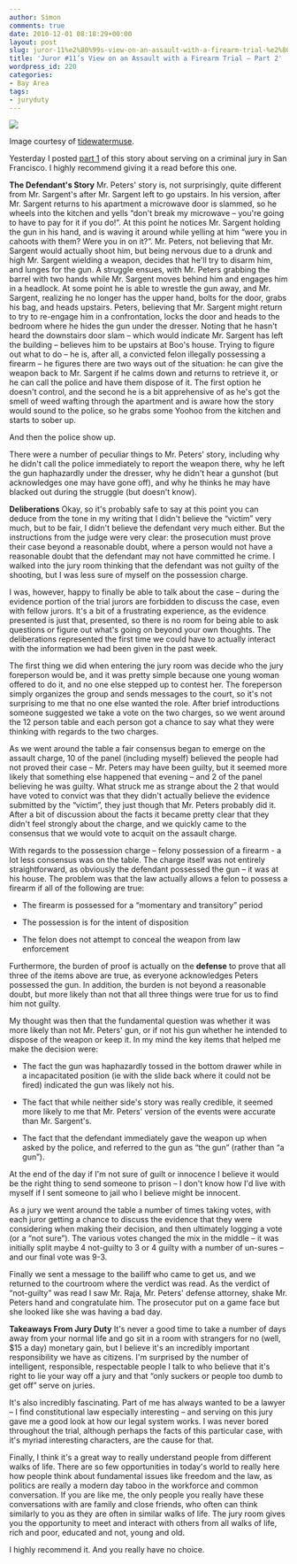 ```yaml
---
author: Simon
comments: true
date: 2010-12-01 08:18:29+00:00
layout: post
slug: juror-11%e2%80%99s-view-on-an-assault-with-a-firearm-trial-%e2%80%93-part-2
title: 'Juror #11’s View on an Assault with a Firearm Trial – Part 2'
wordpress_id: 220
categories:
- Bay Area
tags:
- juryduty
---
```


[![](http://www.liquidrhymes.com/wp-content/uploads/2010/12/courtoom.jpg)](http://www.flickr.com/photos/tidewatermuse/2441513887/)



Image courtesy of [tidewatermuse](http://www.flickr.com/photos/tidewatermuse/).



Yesterday I posted [part 1](http://www.liquidrhymes.com/2010/11/30/juror-11s-view-on-an-assault-with-a-firearm-trial-part-1/) of this story about serving on a criminal jury in San Francisco. I highly recommend giving it a read before this one.


**The Defendant's Story**
Mr. Peters' story is, not surprisingly, quite different from Mr. Sargent's after Mr. Sargent left to go upstairs. In his version, after Mr. Sargent returns to his apartment a microwave door is slammed, so he wheels into the kitchen and yells “don't break my microwave – you're going to have to pay for it if you do!”. At this point he notices Mr. Sargent holding the gun in his hand, and is waving it around while yelling at him “were you in cahoots with them? Were you in on it?”. Mr. Peters, not believing that Mr. Sargent would actually shoot him, but being nervous due to a drunk and high Mr. Sargent wielding a weapon, decides that he'll try to disarm him, and lunges for the gun. A struggle ensues, with Mr. Peters grabbing the barrel with two hands while Mr. Sargent moves behind him and engages him in a headlock. At some point he is able to wrestle the gun away, and Mr. Sargent, realizing he no longer has the upper hand, bolts for the door, grabs his bag, and heads upstairs.
Peters, believing that Mr. Sargent might return to try to re-engage him in a confrontation, locks the door and heads to the bedroom where he hides the gun under the dresser. Noting that he hasn't heard the downstairs door slam – which would indicate Mr. Sargent has left the building – believes him to be upstairs at Boo's house. Trying to figure out what to do – he is, after all, a convicted felon illegally possessing a firearm – he figures there are two ways out of the situation: he can give the weapon back to Mr. Sargent if he calms down and returns to retrieve it, or he can call the police and have them dispose of it. The first option he doesn't control, and the second he is a bit apprehensive of as he's got the smell of weed wafting through the apartment and is aware how the story would sound to the police, so he grabs some Yoohoo from the kitchen and starts to sober up.

And then the police show up.

There were a number of peculiar things to Mr. Peters' story, including why he didn't call the police immediately to report the weapon there, why he left the gun haphazardly under the dresser, why he didn't hear a gunshot (but acknowledges one may have gone off), and why he thinks he may have blacked out during the struggle (but doesn't know).

**Deliberations**
Okay, so it's probably safe to say at this point you can deduce from the tone in my writing that I didn't believe the “victim” very much, but to be fair, I didn't believe the defendant very much either. But the instructions from the judge were very clear: the prosecution must prove their case beyond a reasonable doubt, where a person would not have a reasonable doubt that the defendant may not have committed he crime. I walked into the jury room thinking that the defendant was not guilty of the shooting, but I was less sure of myself on the possession charge.

I was, however, happy to finally be able to talk about the case – during the evidence portion of the trial jurors are forbidden to discuss the case, even with fellow jurors. It's a bit of a frustrating experience, as the evidence presented is just that, presented, so there is no room for being able to ask questions or figure out what's going on beyond your own thoughts. The deliberations represented the first time we could have to actually interact with the information we had been given in the past week.

The first thing we did when entering the jury room was decide who the jury foreperson would be, and it was pretty simple because one young woman offered to do it, and no one else stepped up to contest her.  The foreperson simply organizes the group and sends messages to the court, so it's not surprising to me that no one else wanted the role. After brief introductions someone suggested we take a vote on the two charges, so we went around the 12 person table and each person got a chance to say what they were thinking with regards to the two charges.

As we went around the table a fair consensus began to emerge on the assault charge, 10 of the panel (including myself) believed the people had not proved their case – Mr. Peters may have been guilty, but it seemed more likely that something else happened that evening – and 2 of the panel believing he was guilty. What struck me as strange about the 2 that would have voted to convict was that they didn't actually believe the evidence submitted by the “victim”, they just though that Mr. Peters probably did it. After a bit of discussion about the facts it became pretty clear that they didn't feel strongly about the charge, and we quickly came to the consensus that we would vote to acquit on the assault charge.

With regards to the possession charge – felony possession of a firearm - a lot less consensus was on the table. The charge itself was not entirely straightforward, as obviously the defendant possessed the gun – it was at his house. The problem was that the law actually allows a felon to possess a firearm if all of the following are true:



	
  * The firearm is possessed for a “momentary and transitory” period

	
  * The possession is for the intent of disposition

	
  * The felon does not attempt to conceal the weapon from law enforcement


Furthermore, the burden of proof is actually on the **defense** to prove that all three of the items above are true, as everyone acknowledges Peters possessed the gun. In addition, the burden is not beyond a reasonable doubt, but more likely than not that all three things were true for us to find him not guilty.

My thought was then that the fundamental question was whether it was more likely than not Mr. Peters' gun, or if not his gun whether he intended to dispose of the weapon or keep it. In my mind the key items that helped me make the decision were:



	
  * The fact the gun was haphazardly tossed in the bottom drawer while in a incapacitated position (ie with the slide back where it could not be fired) indicated the gun was likely not his.

	
  * The fact that while neither side's story was really credible, it seemed more likely to me that Mr. Peters' version of the events were accurate than Mr. Sargent's.

	
  * The fact that the defendant immediately gave the weapon up when asked by the police, and referred to the gun as “the gun” (rather than “a gun”).


At the end of the day if I'm not sure of guilt or innocence I believe it would be the right thing to send someone to prison – I don't know how I'd live with myself if I sent someone to jail who I believe might be innocent.

As a jury we went around the table a number of times taking votes, with each juror getting a chance to discuss the evidence that they were considering when making their decision, and then ultimately logging a vote (or a “not sure”). The various votes changed the mix in the middle – it was initially split maybe 4 not-guilty to 3 or 4 guilty with a number of un-sures – and our final vote was 9-3.

Finally we sent a message to the bailiff who came to get us, and we returned to the courtroom where the verdict was read. As the verdict of “not-guilty” was read I saw Mr. Raja, Mr. Peters' defense attorney, shake Mr. Peters hand and congratulate him. The prosecutor put on a game face but she looked like she was having a bad day.

**Takeaways From Jury Duty**
It's never a good time to take a number of days away from your normal life and go sit in a room with strangers for no (well, $15 a day) monetary gain, but I believe it's an incredibly important responsibility we have as citizens. I'm surprised by the number of intelligent, responsible, respectable people I talk to who believe that it's right to lie your way off a jury and that “only suckers or people too dumb to get off” serve on juries.

It's also incredibly fascinating. Part of me has always wanted to be a lawyer – I find constitutional law especially interesting – and serving on this jury gave me a good look at how our legal system works. I was never bored throughout the trial, although perhaps the facts of this particular case, with it's myriad interesting characters, are the cause for that.

Finally, I think it's a great way to really understand people from different walks of life. There are so few opportunities in today's world to really here how people think about fundamental issues like freedom and the law, as politics are really a modern day taboo in the workforce and common conversation. If you are like me, the only people you really have these conversations with are family and close friends, who often can think similarly to you as they are often in similar walks of life. The jury room gives you the opportunity to meet and interact with others from all walks of life, rich and poor, educated and not, young and old.

I highly recommend it. And you really have no choice.

